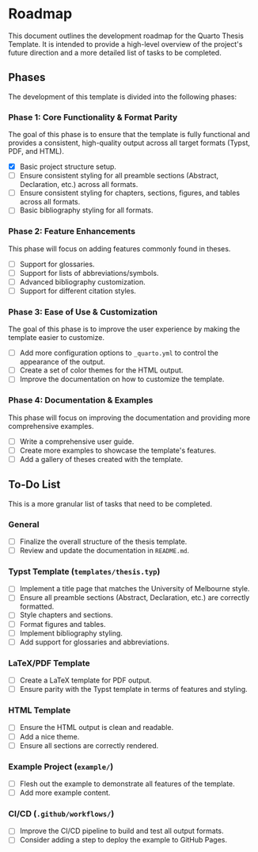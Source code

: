 # Roadmap

This document outlines the development roadmap for the Quarto Thesis Template. It is intended to provide a high-level overview of the project's future direction and a more detailed list of tasks to be completed.

## Phases

The development of this template is divided into the following phases:

### Phase 1: Core Functionality & Format Parity

The goal of this phase is to ensure that the template is fully functional and provides a consistent, high-quality output across all target formats (Typst, PDF, and HTML).

- [x] Basic project structure setup.
- [ ] Ensure consistent styling for all preamble sections (Abstract, Declaration, etc.) across all formats.
- [ ] Ensure consistent styling for chapters, sections, figures, and tables across all formats.
- [ ] Basic bibliography styling for all formats.

### Phase 2: Feature Enhancements

This phase will focus on adding features commonly found in theses.

- [ ] Support for glossaries.
- [ ] Support for lists of abbreviations/symbols.
- [ ] Advanced bibliography customization.
- [ ] Support for different citation styles.

### Phase 3: Ease of Use & Customization

The goal of this phase is to improve the user experience by making the template easier to customize.

- [ ] Add more configuration options to `_quarto.yml` to control the appearance of the output.
- [ ] Create a set of color themes for the HTML output.
- [ ] Improve the documentation on how to customize the template.

### Phase 4: Documentation & Examples

This phase will focus on improving the documentation and providing more comprehensive examples.

- [ ] Write a comprehensive user guide.
- [ ] Create more examples to showcase the template's features.
- [ ] Add a gallery of theses created with the template.

## To-Do List

This is a more granular list of tasks that need to be completed.

### General

- [ ] Finalize the overall structure of the thesis template.
- [ ] Review and update the documentation in `README.md`.

### Typst Template (`templates/thesis.typ`)

- [ ] Implement a title page that matches the University of Melbourne style.
- [ ] Ensure all preamble sections (Abstract, Declaration, etc.) are correctly formatted.
- [ ] Style chapters and sections.
- [ ] Format figures and tables.
- [ ] Implement bibliography styling.
- [ ] Add support for glossaries and abbreviations.

### LaTeX/PDF Template

- [ ] Create a LaTeX template for PDF output.
- [ ] Ensure parity with the Typst template in terms of features and styling.

### HTML Template

- [ ] Ensure the HTML output is clean and readable.
- [ ] Add a nice theme.
- [ ] Ensure all sections are correctly rendered.

### Example Project (`example/`)

- [ ] Flesh out the example to demonstrate all features of the template.
- [ ] Add more example content.

### CI/CD (`.github/workflows/`)

- [ ] Improve the CI/CD pipeline to build and test all output formats.
- [ ] Consider adding a step to deploy the example to GitHub Pages.
